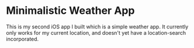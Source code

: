 # Minimalistic Weather App

This is my second iOS app I built which is a simple weather app. It currently only works for my current location, and doesn't yet have a location-search incorporated.
